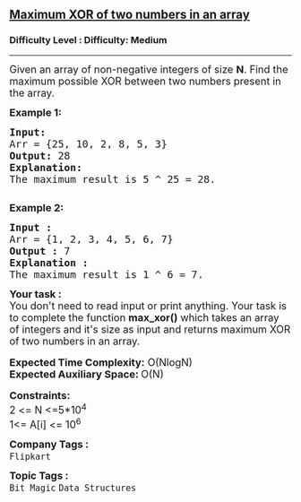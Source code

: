 <h2><a href="https://www.geeksforgeeks.org/problems/maximum-xor-of-two-numbers-in-an-array/1">Maximum XOR of two numbers in an array</a></h2><h3>Difficulty Level : Difficulty: Medium</h3><hr><div class="problems_problem_content__Xm_eO"><p><span style="font-size:18px">Given an array&nbsp;of non-negative integers of size&nbsp;<strong>N</strong>. Find the maximum possible XOR between two numbers present in the array. </span></p>

<p><strong><span style="font-size:18px">Example 1:</span></strong></p>

<pre><strong><span style="font-size:18px">Input:</span></strong>
<span style="font-size:18px">Arr = {25, 10, 2, 8, 5, 3}</span>
<span style="font-size:18px"><strong>Output:</strong> 28</span>
<strong><span style="font-size:18px">Explanation:</span></strong>
<span style="font-size:18px">The maximum result is 5 ^ 25 = 28.</span>

</pre>

<p><strong><span style="font-size:18px">Example 2:</span></strong></p>

<pre><strong><span style="font-size:18px">Input :</span></strong>
<span style="font-size:18px">Arr = {1, 2, 3, 4, 5, 6, 7}</span>
<span style="font-size:18px"><strong>Output :</strong> 7</span>
<strong><span style="font-size:18px">Explanation :</span></strong>
<span style="font-size:18px">The maximum result is 1 ^ 6 = 7.</span></pre>

<div><strong><span style="font-size:18px">Your task :</span></strong></div>

<div><span style="font-size:18px">You don't need to read input or print anything. Your task is to complete the function <strong>max_xor()</strong> which takes an array of integers and it's size as input and returns maximum XOR of two numbers in an array.</span></div>

<div>&nbsp;</div>

<div><span style="font-size:18px"><strong>Expected Time Complexity:</strong> O(NlogN)</span></div>

<div><span style="font-size:18px"><strong>Expected Auxiliary Space: </strong>O(N)</span></div>

<div>&nbsp;</div>

<div><strong><span style="font-size:18px">Constraints:</span></strong></div>

<div><span style="font-size:18px">2 &lt;= N &lt;=5*10<sup>4</sup></span></div>

<div><span style="font-size:18px">1&lt;= A[i] &lt;= 10<sup>6</sup></span></div>
</div><p><span style=font-size:18px><strong>Company Tags : </strong><br><code>Flipkart</code>&nbsp;<br><p><span style=font-size:18px><strong>Topic Tags : </strong><br><code>Bit Magic</code>&nbsp;<code>Data Structures</code>&nbsp;